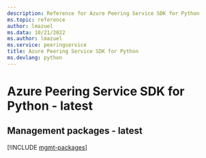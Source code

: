 ```yaml
---
description: Reference for Azure Peering Service SDK for Python
ms.topic: reference
author: lmazuel
ms.data: 10/21/2022
ms.author: lmazuel
ms.service: peeringservice
title: Azure Peering Service SDK for Python
ms.devlang: python
---
```

# Azure Peering Service SDK for Python - latest

## Management packages - latest
[!INCLUDE [mgmt-packages](peering-service-mgmt-index.md)]